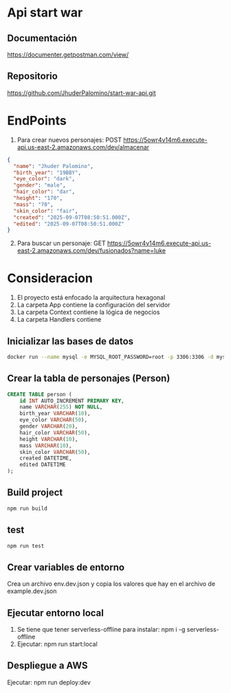 # Api start war

## Documentación

https://documenter.getpostman.com/view/

## Repositorio

https://github.com/JhuderPalomino/start-war-api.git

# EndPoints

1. Para crear nuevos personajes: POST https://5owr4v14m6.execute-api.us-east-2.amazonaws.com/dev/almacenar

```Json
{
  "name": "Jhuder Palomino",
  "birth_year": "19BBY",
  "eye_color": "dark",
  "gender": "male",
  "hair_color": "dar",
  "height": "170",
  "mass": "70",
  "skin_color": "fair",
  "created": "2025-09-07T08:50:51.000Z",
  "edited": "2025-09-07T08:50:51.000Z"
}
```

2. Para buscar un personaje: GET https://5owr4v14m6.execute-api.us-east-2.amazonaws.com/dev/fusionados?name=luke

# Consideracion

1. El proyecto está enfocado la arquitectura hexagonal
2. La carpeta App contiene la configuración del servidor
3. La carpeta Context contiene la lógica de negocios
4. La carpeta Handlers contiene 

## Inicializar las bases de datos

```bash
docker run --name mysql -e MYSQL_ROOT_PASSWORD=root -p 3306:3306 -d mysql:8.0.22
```

## Crear la tabla de personajes (Person)

```sql
CREATE TABLE person (
    id INT AUTO_INCREMENT PRIMARY KEY,
    name VARCHAR(255) NOT NULL,
    birth_year VARCHAR(10),
    eye_color VARCHAR(50),
    gender VARCHAR(20),
    hair_color VARCHAR(50),
    height VARCHAR(10),
    mass VARCHAR(10),
    skin_color VARCHAR(50),
    created DATETIME,
    edited DATETIME
);
```

## Build project

```bash
npm run build
```

## test

```bash
npm run test
```

## Crear variables de entorno

Crea un archivo env.dev.json y copia los valores que hay en el archivo de example.dev.json

## Ejecutar entorno local

1. Se tiene que tener serverless-offline para instalar: npm i -g serverless-offline
2. Ejecutar: npm run start:local

## Despliegue a AWS

Ejecutar: npm run deploy:dev
